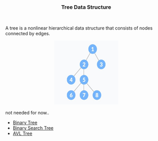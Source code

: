 <h3 align="center"> Tree Data Structure</h3>
<br>

<p>A tree is a nonlinear hierarchical data structure that consists of nodes connected by edges.</p>
<p align="center">
<img src="/tree/tree.jpg" alt="Undirected graph" style="height: 200px; width:200px;"/>
</p>

<p> not needed for now.. </p>

- [Binary Tree](./tree/binary-tree/BINARY-TREE.md)
- [Binary Search Tree](./tree/binary-search-tree/BINARY-SEARCH-TREE.md)
- [AVL Tree](./tree/AVL-tree/AVL-TREE.md)
